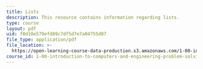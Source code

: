 ```yaml
---
title: Lists
description: This resource contains information regarding lists.
type: course
layout: pdf
uid: f0d10e579efd89c7df5d7e7a04755d07
file_type: application/pdf
file_location: >-
  https://open-learning-course-data-production.s3.amazonaws.com/1-00-introduction-to-computers-and-engineering-problem-solving-spring-2012/f0d10e579efd89c7df5d7e7a04755d07_MIT1_00S12_Lec_36.pdf
course_id: 1-00-introduction-to-computers-and-engineering-problem-solving-spring-2012
---
```


